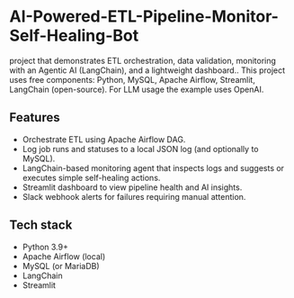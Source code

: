 # AI-Powered-ETL-Pipeline-Monitor-Self-Healing-Bot
project that demonstrates ETL orchestration, data validation, monitoring with an Agentic AI (LangChain), and a lightweight dashboard.. This project uses free components: Python, MySQL, Apache Airflow, Streamlit, LangChain (open-source). For LLM usage the example uses OpenAI.

## Features
- Orchestrate ETL using Apache Airflow DAG.
- Log job runs and statuses to a local JSON log (and optionally to MySQL).
- LangChain-based monitoring agent that inspects logs and suggests or executes simple self-healing actions.
- Streamlit dashboard to view pipeline health and AI insights.
- Slack webhook alerts for failures requiring manual attention.


## Tech stack
- Python 3.9+
- Apache Airflow (local)
- MySQL (or MariaDB)
- LangChain
- Streamlit
